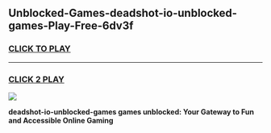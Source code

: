 
## Unblocked-Games-deadshot-io-unblocked-games-Play-Free-6dv3f
<h3>
<a href="https://premium76.site?title=deadshot-io-unblocked-games&ref=18A1">CLICK TO PLAY</a></h3>
<hr>

<h3>
<a href="https://premium76.site?title=deadshot-io-unblocked-games&ref=18A1">CLICK 2 PLAY</a>
  
</h3>

<a href="https://premium76.site?title=deadshot-io-unblocked-games&ref=18A1"><img src="https://clearcache.store/games.png"></a>


**deadshot-io-unblocked-games games unblocked: Your Gateway to Fun and Accessible Online Gaming**
